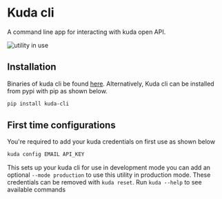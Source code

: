 # Kuda cli
A command line app for interacting with kuda open API.

![utility in use](./kuda-cli.gif)

## Installation
Binaries of kuda cli be found [here](https://github.com/gray-adeyi/kuda-cli/releases/tag/0.1.0). Alternatively, Kuda cli can be installed from pypi
with pip as shown below.
```bash
pip install kuda-cli
```

## First time configurations
You're required to add your kuda credentials on first use as shown below
```bash
kuda config EMAIL API_KEY
```
This sets up your kuda cli for use in development mode you
can add an optional `--mode production` to use this utility in production mode. These credentials can be
removed with `kuda reset`. Run `kuda --help` to see available commands
